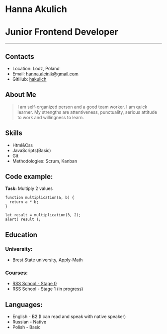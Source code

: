 # **Hanna Akulich**

# Junior Frontend Developer

---

## Contacts

- Location: Lodz, Poland
- Email: hanna.aleinik@gmail.com
- GitHub: [hakulich](https://github.com/hakulich)

## About Me

> I am self-organized person and a good team worker. I am quick learner. My strengths are attentiveness, punctuality, serious attitude to work and willingness to learn.

## Skills

- Html&Css
- JavaScripts(Basic)
- Git
- Methodologies: Scrum, Kanban

## Code example:

**Task:** Multiply 2 values

```
function multiplication(a, b) {
  return a * b;
}

let result = multiplication(3, 2);
alert( result );
```

## Education

### University:

- Brest State university, Apply-Math

### Courses:

- [RSS School - Stage 0](https://rs.school/js-stage0/)
- RSS School - Stage 1 (in progress)

## Languages:

- English - B2 (I can read and speak with native speaker)
- Russian - Native
- Polish - Basic
